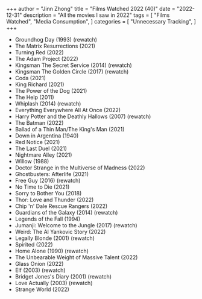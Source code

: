 +++
author = "Jinn Zhong"
title = "Films Watched 2022 (40)"
date = "2022-12-31"
description = "All the movies I saw in 2022"
tags = [
    "Films Watched",
    "Media Consumption",
]
categories = [
    "Unnecessary Tracking",
]
+++

* Groundhog Day (1993) (rewatch)
* The Matrix Resurrections (2021)
* Turning Red (2022)
* The Adam Project (2022)
* Kingsman The Secret Service (2014) (rewatch)
* Kingsman The Golden Circle (2017) (rewatch)
* Coda (2021)
* King Richard (2021)
* The Power of the Dog (2021)
* The Help (2011)
* Whiplash (2014) (rewatch)
* Everything Everywhere All At Once (2022)
* Harry Potter and the Deathly Hallows (2007) (rewatch)
* The Batman (2022)
* Ballad of a Thin Man/The King's Man (2021)
* Down in Argentina (1940)
* Red Notice (2021)
* The Last Duel (2021)
* Nightmare Alley (2021)
* Willow (1988)
* Doctor Strange in the Multiverse of Madness (2022)
* Ghostbusters: Afterlife (2021)
* Free Guy (2016) (rewatch)
* No Time to Die (2021)
* Sorry to Bother You (2018)
* Thor: Love and Thunder (2022)
* Chip 'n' Dale Rescue Rangers (2022)
* Guardians of the Galaxy (2014) (rewatch)
* Legends of the Fall (1994)
* Jumanji: Welcome to the Jungle (2017) (rewatch)
* Weird: The Al Yankovic Story (2022)
* Legally Blonde (2001) (rewatch)
* Spirited (2022)
* Home Alone (1990) (rewatch)
* The Unbearable Weight of Massive Talent (2022)
* Glass Onion (2022)
* Elf (2003) (rewatch)
* Bridget Jones's Diary (2001) (rewatch)
* Love Actually (2003) (rewatch)
* Strange World (2022)
